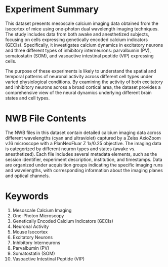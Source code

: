 # Experiment Summary

This dataset presents mesoscale calcium imaging data obtained from the isocortex of mice using one-photon dual wavelength imaging techniques. The study includes data from both awake and anesthetized subjects, focusing on cells expressing genetically encoded calcium indicators (GECIs). Specifically, it investigates calcium dynamics in excitatory neurons and three different types of inhibitory interneurons: parvalbumin (PV), somatostatin (SOM), and vasoactive intestinal peptide (VIP) expressing cells.

The purpose of these experiments is likely to understand the spatial and temporal patterns of neuronal activity across different cell types under varied physiological conditions. By examining the activity of both excitatory and inhibitory neurons across a broad cortical area, the dataset provides a comprehensive view of the neural dynamics underlying different brain states and cell types.

# NWB File Contents

The NWB files in this dataset contain detailed calcium imaging data across different wavelengths (cyan and ultraviolet) captured by a Zeiss AxioZoom v.16 microscope with a PlanNeoFluar Z 1x/0.25 objective. The imaging data is categorized by different neuron types and states (awake vs. anesthetized). Each file includes several metadata elements, such as the session identifier, experiment description, institution, and timestamps. Data are organized under acquisition groups indicating the specific imaging runs and wavelengths, with corresponding information about the imaging planes and optical channels.

# Keywords

1. Mesoscale Calcium Imaging
2. One-Photon Microscopy
3. Genetically Encoded Calcium Indicators (GECIs)
4. Neuronal Activity
5. Mouse Isocortex
6. Excitatory Neurons
7. Inhibitory Interneurons
8. Parvalbumin (PV)
9. Somatostatin (SOM)
10. Vasoactive Intestinal Peptide (VIP)